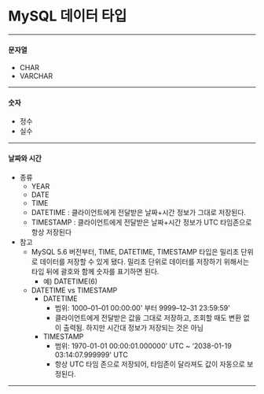 # MySQL 데이터 타입

---

#### 문자열
- CHAR
- VARCHAR

---

#### 숫자
- 정수
- 실수

---

#### 날짜와 시간
- 종류
  - YEAR
  - DATE
  - TIME
  - DATETIME : 클라이언트에게 전달받은 날짜+시간 정보가 그대로 저장된다.
  - TIMESTAMP : 클라이언트에게 전달받은 날짜+시간 정보가 UTC 타임존으로 항상 저장된다
- 참고
  - MySQL 5.6 버전부터, TIME, DATETIME, TIMESTAMP 타입은 밀리초 단위로 데이터를 저장할 수 있게 됐다. 밀리초 단위로 데이터를 저장하기
  위해서는 타입 뒤에 괄호와 함께 숫자를 표기하면 된다.
    - 예) DATETIME(6)
  - DATETIME vs TIMESTAMP
    - DATETIME
      - 범위: 1000–01–01 00:00:00' 부터 9999–12–31 23:59:59'
      - 클라이언트에게 전달받은 값을 그대로 저장하고, 조회할 때도 변환 없이 출력됨. 하지만 시간대 정보가 저장되는 것은 아님
    - TIMESTAMP
      - 범위: 1970-01-01 00:00:01.000000' UTC ~ ‘2038-01-19 03:14:07.999999' UTC
      - 항상 UTC 타임 존으로 저장되어, 타임존이 달라져도 값이 자동으로 보정된다.

---

